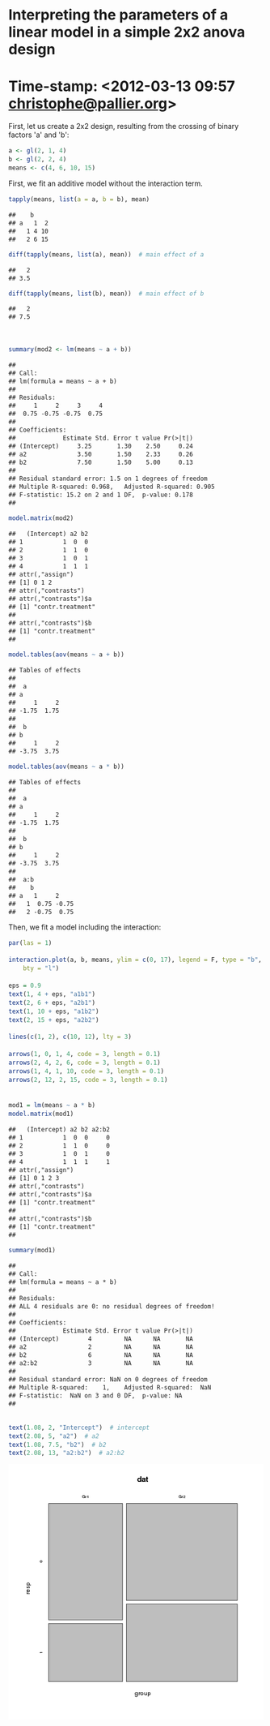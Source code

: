 Interpreting the parameters of a linear model in a simple 2x2 anova design
===========================================================================
# Time-stamp: <2012-03-13 09:57 christophe@pallier.org>

First, let us create a 2x2 design, resulting from the crossing of binary factors 'a' and 'b': 


```r
a <- gl(2, 1, 4)
b <- gl(2, 2, 4)
means <- c(4, 6, 10, 15)
```


First, we fit an additive model without the interaction term.


```r
tapply(means, list(a = a, b = b), mean)
```

```
##    b
## a   1  2
##   1 4 10
##   2 6 15
```

```r
diff(tapply(means, list(a), mean))  # main effect of a
```

```
##   2 
## 3.5 
```

```r
diff(tapply(means, list(b), mean))  # main effect of b
```

```
##   2 
## 7.5 
```

```r


summary(mod2 <- lm(means ~ a + b))
```

```
## 
## Call:
## lm(formula = means ~ a + b)
## 
## Residuals:
##     1     2     3     4 
##  0.75 -0.75 -0.75  0.75 
## 
## Coefficients:
##             Estimate Std. Error t value Pr(>|t|)
## (Intercept)     3.25       1.30    2.50     0.24
## a2              3.50       1.50    2.33     0.26
## b2              7.50       1.50    5.00     0.13
## 
## Residual standard error: 1.5 on 1 degrees of freedom
## Multiple R-squared: 0.968,	Adjusted R-squared: 0.905 
## F-statistic: 15.2 on 2 and 1 DF,  p-value: 0.178 
## 
```

```r
model.matrix(mod2)
```

```
##   (Intercept) a2 b2
## 1           1  0  0
## 2           1  1  0
## 3           1  0  1
## 4           1  1  1
## attr(,"assign")
## [1] 0 1 2
## attr(,"contrasts")
## attr(,"contrasts")$a
## [1] "contr.treatment"
## 
## attr(,"contrasts")$b
## [1] "contr.treatment"
## 
```

```r
model.tables(aov(means ~ a + b))
```

```
## Tables of effects
## 
##  a 
## a
##     1     2 
## -1.75  1.75 
## 
##  b 
## b
##     1     2 
## -3.75  3.75 
```

```r
model.tables(aov(means ~ a * b))
```

```
## Tables of effects
## 
##  a 
## a
##     1     2 
## -1.75  1.75 
## 
##  b 
## b
##     1     2 
## -3.75  3.75 
## 
##  a:b 
##    b
## a   1     2    
##   1  0.75 -0.75
##   2 -0.75  0.75
```


Then, we fit a model including the interaction:


```r
par(las = 1)

interaction.plot(a, b, means, ylim = c(0, 17), legend = F, type = "b", pch = 16, 
    bty = "l")

eps = 0.9
text(1, 4 + eps, "a1b1")
text(2, 6 + eps, "a2b1")
text(1, 10 + eps, "a1b2")
text(2, 15 + eps, "a2b2")

lines(c(1, 2), c(10, 12), lty = 3)

arrows(1, 0, 1, 4, code = 3, length = 0.1)
arrows(2, 4, 2, 6, code = 3, length = 0.1)
arrows(1, 4, 1, 10, code = 3, length = 0.1)
arrows(2, 12, 2, 15, code = 3, length = 0.1)


mod1 = lm(means ~ a * b)
model.matrix(mod1)
```

```
##   (Intercept) a2 b2 a2:b2
## 1           1  0  0     0
## 2           1  1  0     0
## 3           1  0  1     0
## 4           1  1  1     1
## attr(,"assign")
## [1] 0 1 2 3
## attr(,"contrasts")
## attr(,"contrasts")$a
## [1] "contr.treatment"
## 
## attr(,"contrasts")$b
## [1] "contr.treatment"
## 
```

```r
summary(mod1)
```

```
## 
## Call:
## lm(formula = means ~ a * b)
## 
## Residuals:
## ALL 4 residuals are 0: no residual degrees of freedom!
## 
## Coefficients:
##             Estimate Std. Error t value Pr(>|t|)
## (Intercept)        4         NA      NA       NA
## a2                 2         NA      NA       NA
## b2                 6         NA      NA       NA
## a2:b2              3         NA      NA       NA
## 
## Residual standard error: NaN on 0 degrees of freedom
## Multiple R-squared:    1,	Adjusted R-squared:  NaN 
## F-statistic:  NaN on 3 and 0 DF,  p-value: NA 
## 
```

```r

text(1.08, 2, "Intercept")  # intercept
text(2.08, 5, "a2")  # a2
text(1.08, 7.5, "b2")  # b2
text(2.08, 13, "a2:b2")  # a2:b2
```

![plot of chunk unnamed-chunk-3](figure/unnamed-chunk-3.png) 



